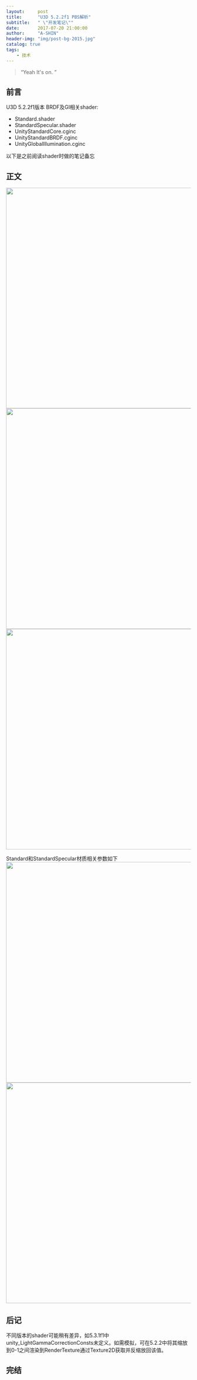 ```yaml
---
layout:     post
title:      "U3D 5.2.2f1 PBS解析"
subtitle:   " \"开发笔记\""
date:       2017-07-20 21:00:00
author:     "A-SHIN"
header-img: "img/post-bg-2015.jpg"
catalog: true
tags:
    - 技术
---
```


> “Yeah It's on. ”


## 前言
U3D 5.2.2f1版本 BRDF及GI相关shader:
* Standard.shader  
* StandardSpecular.shader  
* UnityStandardCore.cginc  
* UnityStandardBRDF.cginc  
* UnityGloballllumination.cginc  

以下是之前阅读shader时做的笔记备忘  


## 正文
<img class="shadow" src="/img/in-post/pbs/1.jpg" width="600">
<img class="shadow" src="/img/in-post/pbs/2.jpg" width="600">
<img class="shadow" src="/img/in-post/pbs/3.jpg" width="600">


Standard和StandardSpecular材质相关参数如下  
<img class="shadow" src="/img/in-post/pbs/4.jpg" width="600">
<img class="shadow" src="/img/in-post/pbs/5.jpg" width="600">

## 后记
不同版本的shader可能稍有差异，如5.3.1f1中unity_LightGammaCorrectionConsts未定义。如需模拟，可在5.2.2中将其缩放到0-1之间渲染到RenderTexture通过Texture2D获取并反缩放回该值。
## 完结